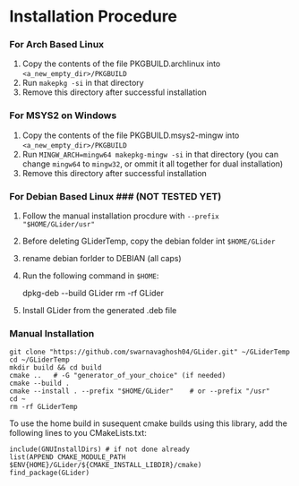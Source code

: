 # Installation Procedure #

### For Arch Based Linux ###

1. Copy the contents of the file PKGBUILD.archlinux into `<a_new_empty_dir>/PKGBUILD`
2. Run `makepkg -si` in that directory
3. Remove this directory after successful installation

### For MSYS2 on Windows ###

1. Copy the contents of the file PKGBUILD.msys2-mingw into `<a_new_empty_dir>/PKGBUILD`
2. Run `MINGW_ARCH=mingw64 makepkg-mingw -si` in that directory
(you can change `mingw64` to `mingw32`, or ommit it all together for dual installation)
3. Remove this directory after successful installation

### For Debian Based Linux ### (NOT TESTED YET)

1. Follow the manual installation procdure with `--prefix "$HOME/GLider/usr"`
2. Before deleting GLiderTemp, copy the debian folder int `$HOME/GLider`
3. rename debian forlder to DEBIAN (all caps)
4. Run the following command in `$HOME`:

    dpkg-deb --build GLider
    rm -rf GLider

5. Install GLider from the generated .deb file

### Manual Installation ###

    git clone "https://github.com/swarnavaghosh04/GLider.git" ~/GLiderTemp
    cd ~/GLiderTemp
    mkdir build && cd build
    cmake ..   # -G "generator_of_your_choice" (if needed)
    cmake --build .
    cmake --install . --prefix "$HOME/GLider"    # or --prefix "/usr"
    cd ~
    rm -rf GLiderTemp

To use the home build in susequent cmake builds using this library, add the following lines
to you CMakeLists.txt:

    include(GNUInstallDirs) # if not done already
    list(APPEND CMAKE_MODULE_PATH $ENV{HOME}/GLider/${CMAKE_INSTALL_LIBDIR}/cmake)
    find_package(GLider)
